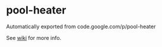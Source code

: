 # pool-heater
Automatically exported from code.google.com/p/pool-heater

See [wiki](https://github.com/morningstar1/pool-heater/wiki) for more info.
